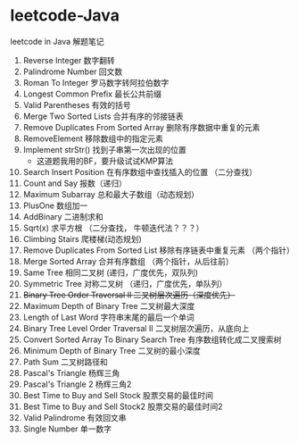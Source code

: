# leetcode-Java
leetcode in Java  解题笔记

1. Reverse Integer 数字翻转
2. Palindrome Number 回文数
3. Roman To Integer 罗马数字转阿拉伯数字
4. Longest Common Prefix 最长公共前缀
5. Valid Parentheses 有效的括号
6. Merge Two Sorted Lists 合并有序的邻接链表
7. Remove Duplicates From Sorted Array 删除有序数据中重复的元素
8. RemoveElement 移除数组中的指定元素
9. Implement strStr() 找到子串第一次出现的位置
    - 这道题我用的BF，要升级试试KMP算法
10. Search Insert Position 在有序数组中查找插入的位置 （二分查找）
11. Count and Say 报数（递归）
12. Maximum Subarray 总和最大子数组（动态规划）
13. PlusOne 数组加一
14. AddBinary 二进制求和
15. Sqrt(x) 求平方根 （二分查找， 牛顿迭代法？？？）
16. Climbing Stairs 爬楼梯(动态规划)
17. Remove Duplicates From Sorted List 移除有序链表中重复元素 （两个指针）
18. Merge Sorted Array 合并有序数组 （两个指针，从后往前）
19. Same Tree 相同二叉树 (递归，广度优先，双队列)
20. Symmetric Tree 对称二叉树 （递归，广度优先，单队列）
21. ~~Binary Tree Order Traversal II 二叉树层次遍历（深度优先）~~
22. Maximum Depth of Binary Tree 二叉树最大深度
23. Length of Last Word 字符串末尾的最后一个单词
24. Binary Tree Level Order Traversal II 二叉树层次遍历，从底向上
25. Convert Sorted Array To Binary Search Tree 有序数组转化成二叉搜索树
26. Minimum Depth of Binary Tree 二叉树的最小深度
27. Path Sum 二叉树路径和
28. Pascal's Triangle 杨辉三角
29. Pascal's Triangle 2 杨辉三角2 
30. Best Time to Buy and Sell Stock 股票交易的最佳时间
31. Best Time to Buy and Sell Stock2 股票交易的最佳时间2
32. Valid Palindrome 有效回文串
33. Single Number 单一数字